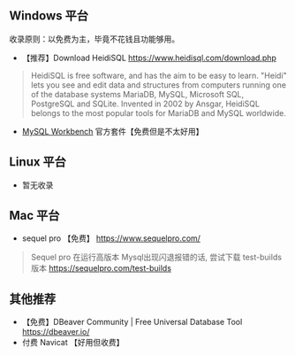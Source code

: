 ## Windows 平台

收录原则：以免费为主，毕竟不花钱且功能够用。

* 【推荐】Download HeidiSQL
<https://www.heidisql.com/download.php>

> HeidiSQL is free software, and has the aim to be easy to learn. "Heidi" lets you see and edit data and structures from computers running one of the database systems MariaDB, MySQL, Microsoft SQL, PostgreSQL and SQLite. Invented in 2002 by Ansgar, HeidiSQL belongs to the most popular tools for MariaDB and MySQL worldwide.

* [MySQL Workbench](https://dev.mysql.com/downloads/workbench/) 官方套件【免费但是不太好用】

## Linux 平台

* 暂无收录

## Mac 平台

* sequel pro 【免费】
<https://www.sequelpro.com/>

> Sequel pro 在运行高版本 Mysql出现闪退报错的话, 尝试下载 test-builds 版本 <https://sequelpro.com/test-builds>

## 其他推荐

* 【免费】DBeaver Community | Free Universal Database Tool <https://dbeaver.io/>
* 付费 Navicat 【好用但收费】

